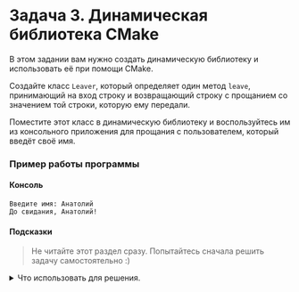 # Задача 3. Динамическая библиотека CMake
В этом задании вам нужно создать динамическую библиотеку и использовать её при помощи CMake.

Создайте класс `Leaver`, который определяет один метод `leave`, принимающий на вход строку и возвращающий строку с прощанием со значением той строки, которую ему передали.

Поместите этот класс в динамическую библиотеку и воспользуйтесь им из консольного приложения для прощания с пользователем, который введёт своё имя.

### Пример работы программы
#### Консоль
```
Введите имя: Анатолий
До свидания, Анатолий!
```

#### Подсказки

> Не читайте этот раздел сразу. Попытайтесь сначала решить задачу самостоятельно :)

<details>

<summary>Что использовать для решения.</summary>

Для добавления библиотеки в проект CMake используйте команду `add_library`.

Для связывания приложения и библиотеки используйте команду `target_link_libraries`.

Вы можете использовать специальный синтаксис для экспорта необходимых членов из библиотеки.

При желании вы можете избавиться от специального синтаксиса для экспорта с помощью команды CMake `set(CMAKE_WINDOWS_EXPORT_ALL_SYMBOLS ON)`.

</details>
